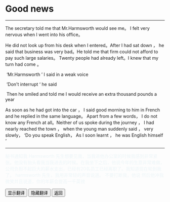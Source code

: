 # Good news 

------

The secretary told me that Mr.Harmsworth would see me。 I felt  very nervous when I went into his office。 

He did not look up from his desk when I entered。After I had sat down ， he said that business was very bad。He told me that firm could not afford to pay such large salaries。 Twenty people had already left。I knew that my turn had come 。

​	‘Mr.Harmsworth ’ I said in a weak voice 

​	’Don't interrupt ‘ he said

​	Then he smiled  and told me I would receive an extra thousand pounds a year

As soon as he had got into the car ， I said good morning to him in French and he replied in the same language。 Apart  from a few words， I  do not know any French at all。Neither of us spoke during the journey ， I had nearly reached the town ， when the young man suddenly said ， very slowly， ‘Do you speak English， As I soon learnt ， he was English himself ‘

------

<div >
    <p id='a' style="color:lightblue;opacity:0.2">
        秘书通知我 Harmsworth 先生想要见我，当我进他办公室的时候我感到非常紧张。他没有抬头看我当我进去的时候。在我坐下之后，他说今年的生意非常难做，公司负担不起巨大的薪水支出，已经有20名员工已经离职了。我知道现在轮到我了。
        harmsworth 先生，我用非常轻的声音说道。
        不要打断我，他说
        然后他冲我微笑并且说道，你的年薪会提高一千英镑
    </p>
    <button onclick="document.getElementById('a').style.opacity=1">显示翻译</button>
    <button onclick="document.getElementById('a').style.opacity=0">隐藏翻译</button>
    <button onclick="javascript:window.history.go(-1)">返回</button>
</div>



